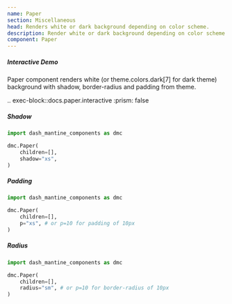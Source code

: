 ```yaml
---
name: Paper
section: Miscellaneous
head: Renders white or dark background depending on color scheme.
description: Render white or dark background depending on color scheme with Paper component with border, shadow, etc. 
component: Paper
---
```


##### Interactive Demo

Paper component renders white (or theme.colors.dark[7] for dark theme) background with shadow, border-radius and
padding from theme.

.. exec-block::docs.paper.interactive
    :prism: false

##### Shadow

```python
import dash_mantine_components as dmc

dmc.Paper(
    children=[],
    shadow="xs",
)
```

##### Padding

```python
import dash_mantine_components as dmc

dmc.Paper(
    children=[],
    p="xs", # or p=10 for padding of 10px
)
```

##### Radius

```python
import dash_mantine_components as dmc

dmc.Paper(
    children=[],
    radius="sm", # or p=10 for border-radius of 10px
)
```

